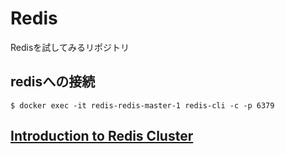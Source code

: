# Redis

Redisを試してみるリポジトリ

## redisへの接続

```console
$ docker exec -it redis-redis-master-1 redis-cli -c -p 6379
```

## [Introduction to Redis Cluster](https://www.squash.io/tutorial-on-redis-docker-compose/)
